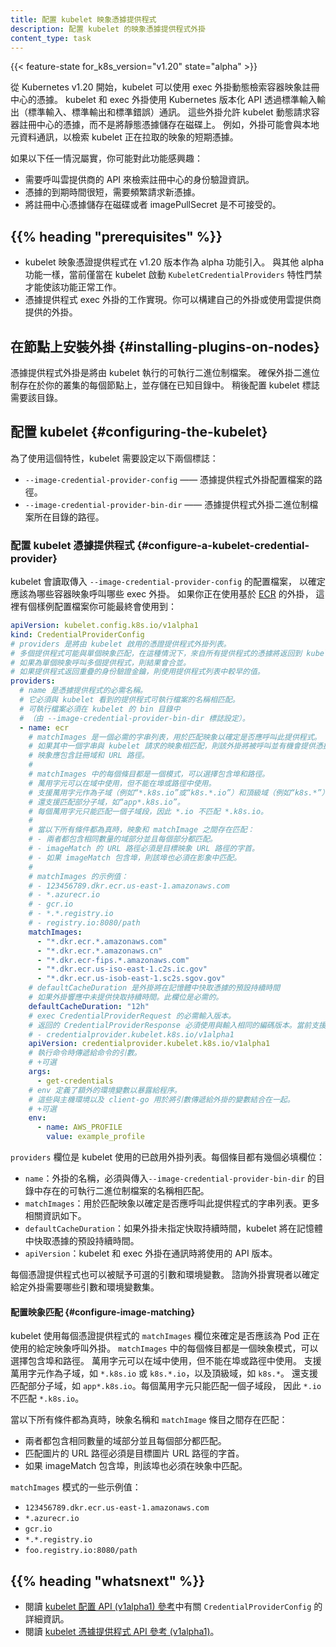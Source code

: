 ```yaml
---
title: 配置 kubelet 映象憑據提供程式
description: 配置 kubelet 的映象憑據提供程式外掛
content_type: task
---
```


<!-- 
title: Configure a kubelet image credential provider
reviewers:
- liggitt
- cheftako
description: Configure the kubelet's image credential provider plugin
content_type: task
-->

{{< feature-state for_k8s_version="v1.20" state="alpha" >}}

<!-- overview -->

<!-- 
Starting from Kubernetes v1.20, the kubelet can dynamically retrieve credentials for a container image registry
using exec plugins. The kubelet and the exec plugin communicate through stdio (stdin, stdout, and stderr) using
Kubernetes versioned APIs. These plugins allow the kubelet to request credentials for a container registry dynamically
as opposed to storing static credentials on disk. For example, the plugin may talk to a local metadata server to retrieve
short-lived credentials for an image that is being pulled by the kubelet.
-->
從 Kubernetes v1.20 開始，kubelet 可以使用 exec 外掛動態檢索容器映象註冊中心的憑據。
kubelet 和 exec 外掛使用 Kubernetes 版本化 API 透過標準輸入輸出（標準輸入、標準輸出和標準錯誤）通訊。
這些外掛允許 kubelet 動態請求容器註冊中心的憑據，而不是將靜態憑據儲存在磁碟上。
例如，外掛可能會與本地元資料通訊，以檢索 kubelet 正在拉取的映象的短期憑據。

<!-- 
You may be interested in using this capability if any of the below are true:

* API calls to a cloud provider service are required to retrieve authentication information for a registry.
* Credentials have short expiration times and requesting new credentials frequently is required.
* Storing registry credentials on disk or in imagePullSecrets is not acceptable.

This guide demonstrates how to configure the kubelet's image credential provider plugin mechanism.
-->
如果以下任一情況屬實，你可能對此功能感興趣：

* 需要呼叫雲提供商的 API 來檢索註冊中心的身份驗證資訊。
* 憑據的到期時間很短，需要頻繁請求新憑據。
* 將註冊中心憑據儲存在磁碟或者 imagePullSecret 是不可接受的。

## {{% heading "prerequisites" %}}

<!-- 
* The kubelet image credential provider is introduced in v1.20 as an alpha feature. As with other alpha features,
  a feature gate `KubeletCredentialProviders` must be enabled on only the kubelet for the feature to work.
* A working implementation of a credential provider exec plugin. You can build your own plugin or use one provided by cloud providers.
-->
* kubelet 映象憑證提供程式在 v1.20 版本作為 alpha 功能引入。
  與其他 alpha 功能一樣，當前僅當在 kubelet 啟動 `KubeletCredentialProviders` 特性門禁才能使該功能正常工作。
* 憑據提供程式 exec 外掛的工作實現。你可以構建自己的外掛或使用雲提供商提供的外掛。

<!-- steps -->

<!-- 
## Installing Plugins on Nodes

A credential provider plugin is an executable binary that will be run by the kubelet. Ensure that the plugin binary exists on
every node in your cluster and stored in a known directory. The directory will be required later when configuring kubelet flags.
-->
## 在節點上安裝外掛  {#installing-plugins-on-nodes}

憑據提供程式外掛是將由 kubelet 執行的可執行二進位制檔案。
確保外掛二進位制存在於你的叢集的每個節點上，並存儲在已知目錄中。
稍後配置 kubelet 標誌需要該目錄。

<!-- 
## Configuring the Kubelet

In order to use this feature, the kubelet expects two flags to be set:

* `--image-credential-provider-config` - the path to the credential provider plugin config file.
* `--image-credential-provider-bin-dir` - the path to the directory where credential provider plugin binaries are located.
-->
## 配置 kubelet  {#configuring-the-kubelet}

為了使用這個特性，kubelet 需要設定以下兩個標誌：

* `--image-credential-provider-config` —— 憑據提供程式外掛配置檔案的路徑。
* `--image-credential-provider-bin-dir` —— 憑據提供程式外掛二進位制檔案所在目錄的路徑。

<!-- 
### Configure a kubelet credential provider

The configuration file passed into `--image-credential-provider-config` is read by the kubelet to determine which exec plugins
should be invoked for which container images. Here's an example configuration file you may end up using if you are using the
[ECR](https://aws.amazon.com/ecr/)-based plugin:
-->
### 配置 kubelet 憑據提供程式  {#configure-a-kubelet-credential-provider}

kubelet 會讀取傳入 `--image-credential-provider-config` 的配置檔案，
以確定應該為哪些容器映象呼叫哪些 exec 外掛。
如果你正在使用基於 [ECR](https://aws.amazon.com/ecr/) 的外掛，
這裡有個樣例配置檔案你可能最終會使用到：

```yaml
apiVersion: kubelet.config.k8s.io/v1alpha1
kind: CredentialProviderConfig
# providers 是將由 kubelet 啟用的憑證提供程式外掛列表。
# 多個提供程式可能與單個映象匹配，在這種情況下，來自所有提供程式的憑據將返回到 kubelet。
# 如果為單個映象呼叫多個提供程式，則結果會合並。
# 如果提供程式返回重疊的身份驗證金鑰，則使用提供程式列表中較早的值。
providers:
  # name 是憑據提供程式的必需名稱。 
  # 它必須與 kubelet 看到的提供程式可執行檔案的名稱相匹配。
  # 可執行檔案必須在 kubelet 的 bin 目錄中
  # （由 --image-credential-provider-bin-dir 標誌設定）。
  - name: ecr
    # matchImages 是一個必需的字串列表，用於匹配映象以確定是否應呼叫此提供程式。
    # 如果其中一個字串與 kubelet 請求的映象相匹配，則該外掛將被呼叫並有機會提供憑據。
    # 映象應包含註冊域和 URL 路徑。
    #
    # matchImages 中的每個條目都是一個模式，可以選擇包含埠和路徑。
    # 萬用字元可以在域中使用，但不能在埠或路徑中使用。
    # 支援萬用字元作為子域（例如“*.k8s.io”或“k8s.*.io”）和頂級域（例如“k8s.*”）。
    # 還支援匹配部分子域，如“app*.k8s.io”。
    # 每個萬用字元只能匹配一個子域段，因此 *.io 不匹配 *.k8s.io。
    #
    # 當以下所有條件都為真時，映象和 matchImage 之間存在匹配：
    # - 兩者都包含相同數量的域部分並且每個部分都匹配。
    # - imageMatch 的 URL 路徑必須是目標映象 URL 路徑的字首。
    # - 如果 imageMatch 包含埠，則該埠也必須在影象中匹配。
    #
    # matchImages 的示例值：
    # - 123456789.dkr.ecr.us-east-1.amazonaws.com
    # - *.azurecr.io
    # - gcr.io
    # - *.*.registry.io
    # - registry.io:8080/path
    matchImages:
      - "*.dkr.ecr.*.amazonaws.com"
      - "*.dkr.ecr.*.amazonaws.cn"
      - "*.dkr.ecr-fips.*.amazonaws.com"
      - "*.dkr.ecr.us-iso-east-1.c2s.ic.gov"
      - "*.dkr.ecr.us-isob-east-1.sc2s.sgov.gov"
    # defaultCacheDuration 是外掛將在記憶體中快取憑據的預設持續時間
    # 如果外掛響應中未提供快取持續時間。此欄位是必需的。
    defaultCacheDuration: "12h"
    # exec CredentialProviderRequest 的必需輸入版本。
    # 返回的 CredentialProviderResponse 必須使用與輸入相同的編碼版本。當前支援的值為：
    # - credentialprovider.kubelet.k8s.io/v1alpha1
    apiVersion: credentialprovider.kubelet.k8s.io/v1alpha1
    # 執行命令時傳遞給命令的引數。
    # +可選
    args:
      - get-credentials
    # env 定義了額外的環境變數以暴露給程序。
    # 這些與主機環境以及 client-go 用於將引數傳遞給外掛的變數結合在一起。
    # +可選
    env:
      - name: AWS_PROFILE
        value: example_profile
```

<!-- 
The `providers` field is a list of enabled plugins used by the kubelet. Each entry has a few required fields:

* `name`: the name of the plugin which MUST match the name of the executable binary that exists
  in the directory passed into `--image-credential-provider-bin-dir`.
* `matchImages`: a list of strings used to match against images in order to determine
  if this provider should be invoked. More on this below.
* `defaultCacheDuration`: the default duration the kubelet will cache credentials in-memory
  if a cache duration was not specified by the plugin.
* `apiVersion`: the API version that the kubelet and the exec plugin will use when communicating.

Each credential provider can also be given optional args and environment variables as well.
Consult the plugin implementors to determine what set of arguments and environment variables are required for a given plugin.
-->
`providers` 欄位是 kubelet 使用的已啟用外掛列表。每個條目都有幾個必填欄位：

* `name`：外掛的名稱，必須與傳入`--image-credential-provider-bin-dir`
  的目錄中存在的可執行二進位制檔案的名稱相匹配。
* `matchImages`：用於匹配映象以確定是否應呼叫此提供程式的字串列表。更多相關資訊如下。
* `defaultCacheDuration`：如果外掛未指定快取持續時間，kubelet 將在記憶體中快取憑據的預設持續時間。
* `apiVersion`：kubelet 和 exec 外掛在通訊時將使用的 API 版本。

每個憑證提供程式也可以被賦予可選的引數和環境變數。
諮詢外掛實現者以確定給定外掛需要哪些引數和環境變數集。

<!-- 
#### Configure image matching

The `matchImages` field for each credential provider is used by the kubelet to determine whether a plugin should be invoked
for a given image that a Pod is using. Each entry in `matchImages` is an image pattern which can optionally contain a port and a path.
Globs can be used in the domain, but not in the port or the path. Globs are supported as subdomains like `*.k8s.io` or `k8s.*.io`,
and top-level domains such as `k8s.*`. Matching partial subdomains like `app*.k8s.io` is also supported. Each glob can only match
a single subdomain segment, so `*.io` does NOT match `*.k8s.io`.
-->
#### 配置映象匹配  {#configure-image-matching}

kubelet 使用每個憑證提供程式的 `matchImages` 欄位來確定是否應該為 Pod 正在使用的給定映象呼叫外掛。
`matchImages` 中的每個條目都是一個映象模式，可以選擇包含埠和路徑。
萬用字元可以在域中使用，但不能在埠或路徑中使用。
支援萬用字元作為子域，如 `*.k8s.io` 或 `k8s.*.io`，以及頂級域，如 `k8s.*`。
還支援匹配部分子域，如 `app*.k8s.io`。每個萬用字元只能匹配一個子域段，
因此 `*.io` 不匹配 `*.k8s.io`。

<!-- 
A match exists between an image name and a `matchImage` entry when all of the below are true:

* Both contain the same number of domain parts and each part matches.
* The URL path of match image must be a prefix of the target image URL path.
* If the imageMatch contains a port, then the port must match in the image as well.

Some example values of `matchImages` patterns are:
-->
當以下所有條件都為真時，映象名稱和 `matchImage` 條目之間存在匹配：

* 兩者都包含相同數量的域部分並且每個部分都匹配。
* 匹配圖片的 URL 路徑必須是目標圖片 URL 路徑的字首。
* 如果 imageMatch 包含埠，則該埠也必須在映象中匹配。

`matchImages` 模式的一些示例值：

* `123456789.dkr.ecr.us-east-1.amazonaws.com`
* `*.azurecr.io`
* `gcr.io`
* `*.*.registry.io`
* `foo.registry.io:8080/path`

## {{% heading "whatsnext" %}}

<!--
* Read the details about `CredentialProviderConfig` in the
  [kubelet configuration API (v1alpha1) reference](/docs/reference/config-api/kubelet-config.v1alpha1/).
* Read the [kubelet credential provider API reference (v1alpha1)](/docs/reference/config-api/kubelet-credentialprovider.v1alpha1/).
-->
* 閱讀 [kubelet 配置 API (v1alpha1) 參考](/zh-cn/docs/reference/config-api/kubelet-config.v1alpha1/)中有關 `CredentialProviderConfig` 的詳細資訊。
* 閱讀 [kubelet 憑據提供程式 API 參考 (v1alpha1)](/docs/reference/config-api/kubelet-credentialprovider.v1alpha1/)。


